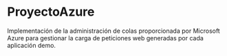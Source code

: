 # ProyectoAzure
Implementación de la administración de colas proporcionada por Microsoft Azure para gestionar la carga de peticiones web generadas por cada aplicación demo.
